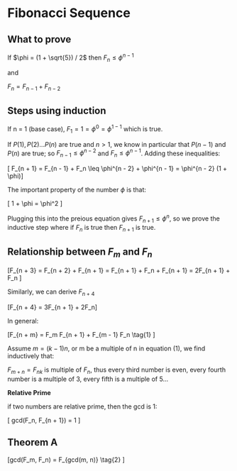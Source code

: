 # Fibonacci Sequence

## What to prove

If $\phi = (1 + \sqrt{5}) / 2$ then $F_n \leq \phi^{n - 1}$

and

$F_n = F_{n - 1} + F_{n - 2}$

## Steps using induction

If n = 1 (base case), $F_1 = 1 = \phi^{0} = \phi^{1-1}$ which is true.

If $P(1), P(2) ... P(n)$ are true and $n > 1$, we know in particular that $P(n - 1)$ and $P(n)$ are true; so $F_{n - 1} \leq \phi^{n - 2}$ and $F_n \leq \phi^{n - 1}$. Adding these inequalities:

\[ F_{n + 1} = F_{n - 1} + F_n \leq \phi^{n - 2} + \phi^{n - 1} = \phi^{n - 2} (1 + \phi)\]


The important property of the number $\phi$ is that:

\[ 1 + \phi = \phi^2 \]

Plugging this into the preious equation gives $F_{n + 1} \leq \phi^n$, so we prove the inductive step where if $F_n$ is true then $F_{n + 1}$ is true.

## Relationship between $F_m$ and $F_n$

\[F_{n + 3} = F_{n + 2} + F_{n + 1} = F_{n + 1} + F_n + F_{n + 1} = 2F_{n + 1} + F_n \]

Similarly, we can derive $F_{n + 4}$

\[F_{n + 4} = 3F_{n + 1} + 2F_n\]

In general:

\[F_{n + m} = F_m F_{n + 1} + F_{m - 1} F_n \tag{1} \]

Assume $m = (k - 1) n$, or m be a multiple of n in equation (1), we find inductively that:

$F_{m + n} = F_{nk}$ is multiple of $F_n$, thus every third number is even, every fourth number is a multiple of 3, every fifth is a multiple of 5...

**Relative Prime**

if two numbers are relative prime, then the gcd is 1:

\[ gcd(F_n, F_{n + 1}) = 1 \]

## Theorem A

\[gcd(F_m, F_n) = F_{gcd(m, n)} \tag{2} \]